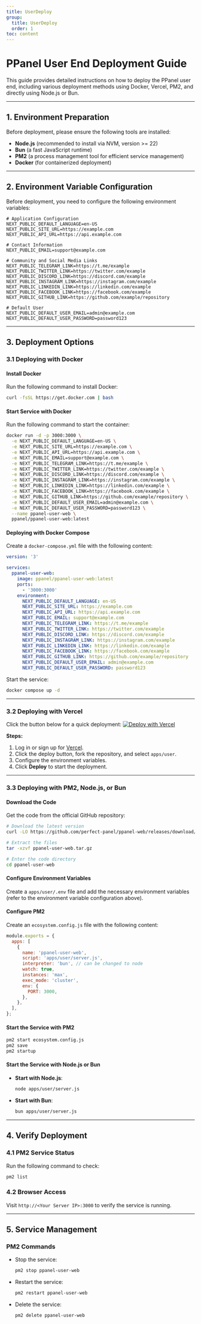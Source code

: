 ```yaml
---
title: UserDeploy
group:
  title: UserDeploy
  order: 1
toc: content
---
```

# **PPanel User End Deployment Guide**

This guide provides detailed instructions on how to deploy the PPanel user end, including various deployment methods using Docker, Vercel, PM2, and directly using Node.js or Bun.

---

## **1. Environment Preparation**

Before deployment, please ensure the following tools are installed:

- **Node.js** (recommended to install via NVM, version >= 22)
- **Bun** (a fast JavaScript runtime)
- **PM2** (a process management tool for efficient service management)
- **Docker** (for containerized deployment)

---

## **2. Environment Variable Configuration**

Before deployment, you need to configure the following environment variables:

```env
# Application Configuration
NEXT_PUBLIC_DEFAULT_LANGUAGE=en-US
NEXT_PUBLIC_SITE_URL=https://example.com
NEXT_PUBLIC_API_URL=https://api.example.com

# Contact Information
NEXT_PUBLIC_EMAIL=support@example.com

# Community and Social Media Links
NEXT_PUBLIC_TELEGRAM_LINK=https://t.me/example
NEXT_PUBLIC_TWITTER_LINK=https://twitter.com/example
NEXT_PUBLIC_DISCORD_LINK=https://discord.com/example
NEXT_PUBLIC_INSTAGRAM_LINK=https://instagram.com/example
NEXT_PUBLIC_LINKEDIN_LINK=https://linkedin.com/example
NEXT_PUBLIC_FACEBOOK_LINK=https://facebook.com/example
NEXT_PUBLIC_GITHUB_LINK=https://github.com/example/repository

# Default User
NEXT_PUBLIC_DEFAULT_USER_EMAIL=admin@example.com
NEXT_PUBLIC_DEFAULT_USER_PASSWORD=password123
```

---

## **3. Deployment Options**

### **3.1 Deploying with Docker**

#### Install Docker

Run the following command to install Docker:

```bash
curl -fsSL https://get.docker.com | bash
```

#### Start Service with Docker

Run the following command to start the container:

```bash
docker run -d -p 3000:3000 \
  -e NEXT_PUBLIC_DEFAULT_LANGUAGE=en-US \
  -e NEXT_PUBLIC_SITE_URL=https://example.com \
  -e NEXT_PUBLIC_API_URL=https://api.example.com \
  -e NEXT_PUBLIC_EMAIL=support@example.com \
  -e NEXT_PUBLIC_TELEGRAM_LINK=https://t.me/example \
  -e NEXT_PUBLIC_TWITTER_LINK=https://twitter.com/example \
  -e NEXT_PUBLIC_DISCORD_LINK=https://discord.com/example \
  -e NEXT_PUBLIC_INSTAGRAM_LINK=https://instagram.com/example \
  -e NEXT_PUBLIC_LINKEDIN_LINK=https://linkedin.com/example \
  -e NEXT_PUBLIC_FACEBOOK_LINK=https://facebook.com/example \
  -e NEXT_PUBLIC_GITHUB_LINK=https://github.com/example/repository \
  -e NEXT_PUBLIC_DEFAULT_USER_EMAIL=admin@example.com \
  -e NEXT_PUBLIC_DEFAULT_USER_PASSWORD=password123 \
  --name ppanel-user-web \
  ppanel/ppanel-user-web:latest
```

#### Deploying with Docker Compose

Create a `docker-compose.yml` file with the following content:

```yaml
version: '3'

services:
  ppanel-user-web:
    image: ppanel/ppanel-user-web:latest
    ports:
      - '3000:3000'
    environment:
      NEXT_PUBLIC_DEFAULT_LANGUAGE: en-US
      NEXT_PUBLIC_SITE_URL: https://example.com
      NEXT_PUBLIC_API_URL: https://api.example.com
      NEXT_PUBLIC_EMAIL: support@example.com
      NEXT_PUBLIC_TELEGRAM_LINK: https://t.me/example
      NEXT_PUBLIC_TWITTER_LINK: https://twitter.com/example
      NEXT_PUBLIC_DISCORD_LINK: https://discord.com/example
      NEXT_PUBLIC_INSTAGRAM_LINK: https://instagram.com/example
      NEXT_PUBLIC_LINKEDIN_LINK: https://linkedin.com/example
      NEXT_PUBLIC_FACEBOOK_LINK: https://facebook.com/example
      NEXT_PUBLIC_GITHUB_LINK: https://github.com/example/repository
      NEXT_PUBLIC_DEFAULT_USER_EMAIL: admin@example.com
      NEXT_PUBLIC_DEFAULT_USER_PASSWORD: password123
```

Start the service:

```bash
docker compose up -d
```

---

### **3.2 Deploying with Vercel**

Click the button below for a quick deployment:
[![Deploy with Vercel](https://vercel.com/button)](https://vercel.com/new/clone?demo-description=PPanel%20is%20a%20pure%2C%20professional%2C%20and%20perfect%20open-source%20proxy%20panel%20tool%2C%20designed%20to%20be%20your%20ideal%20choice%20for%20learning%20and%20practical%20use&demo-image=https%3A%2F%2Furlscan.io%2Fliveshot%2F%3Fwidth%3D1920%26height%3D1080%26url%3Dhttps%3A%2F%2Fuser.ppanel.dev&demo-title=PPanel%20User%20Web&demo-url=https%3A%2F%2Fuser.ppanel.dev%2F&from=.&project-name=ppanel-user-web&repository-name=ppanel-web&repository-url=https%3A%2F%2Fgithub.com%2Fperfect-panel%2Fppanel-web&root-directory=apps%2Fuser&skippable-integrations=1)

**Steps:**

1. Log in or sign up for [Vercel](https://vercel.com/).
2. Click the deploy button, fork the repository, and select `apps/user`.
3. Configure the environment variables.
4. Click **Deploy** to start the deployment.

---

### **3.3 Deploying with PM2, Node.js, or Bun**

#### Download the Code

Get the code from the official GitHub repository:

```bash
# Download the latest version
curl -LO https://github.com/perfect-panel/ppanel-web/releases/download/v1.0.0/ppanel-user-web.tar.gz

# Extract the files
tar -xzvf ppanel-user-web.tar.gz

# Enter the code directory
cd ppanel-user-web
```

#### Configure Environment Variables

Create a `apps/user/.env` file and add the necessary environment variables (refer to the environment variable configuration above).

#### Configure PM2

Create an `ecosystem.config.js` file with the following content:

```javascript
module.exports = {
  apps: [
    {
      name: 'ppanel-user-web',
      script: 'apps/user/server.js',
      interpreter: 'bun', // can be changed to node
      watch: true,
      instances: 'max',
      exec_mode: 'cluster',
      env: {
        PORT: 3000,
      },
    },
  ],
};
```

#### Start the Service with PM2

```bash
pm2 start ecosystem.config.js
pm2 save
pm2 startup
```

#### Start the Service with Node.js or Bun

- **Start with Node.js**:
  ```bash
  node apps/user/server.js
  ```
- **Start with Bun**:
  ```bash
  bun apps/user/server.js
  ```

---

## **4. Verify Deployment**

### **4.1 PM2 Service Status**

Run the following command to check:

```bash
pm2 list
```

### **4.2 Browser Access**

Visit `http://<Your Server IP>:3000` to verify the service is running.

---

## **5. Service Management**

### **PM2 Commands**

- Stop the service:
  ```bash
  pm2 stop ppanel-user-web
  ```
- Restart the service:
  ```bash
  pm2 restart ppanel-user-web
  ```
- Delete the service:
  ```bash
  pm2 delete ppanel-user-web
  ```
